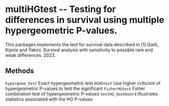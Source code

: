 # multiHGtest -- Testing for differences in survival using multiple hypergeometric P-values. 

This packages implements the test for survival data described in 
[1] Galili, Kipnis and Yakini. Survival analysis with sensitivity to possible rare and weak differences. 2023. 


## Methods
``hypergeom_test``      Exact hypergeometric test
``HCHGtest``            Use higher criticism of hypergeometric P-values to test the significant 
``FisherHGtest``        Fisher combination test of hypergeometric P-values
``testHG_dashboard``    Illustrates statistics associated with the HG P-values

